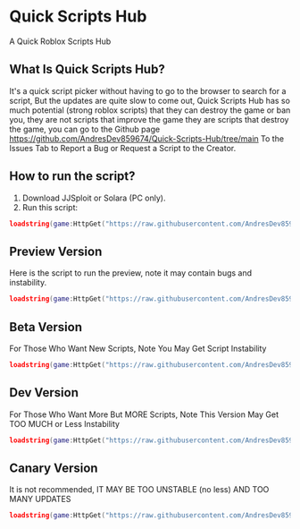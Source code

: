 # Quick Scripts Hub

A Quick Roblox Scripts Hub

## What Is Quick Scripts Hub?

It's a quick script picker without having to go to the browser to search for a script, But the updates are quite slow to come out, Quick Scripts Hub has so much potential (strong roblox scripts) that they can destroy the game or ban you, they are not scripts that improve the game they are scripts that destroy the game, you can go to the Github page https://github.com/AndresDev859674/Quick-Scripts-Hub/tree/main To the Issues Tab to Report a Bug or Request a Script to the Creator.

## How to run the script?

1. Download JJSploit or Solara (PC only).
2. Run this script:

```lua
loadstring(game:HttpGet("https://raw.githubusercontent.com/AndresDev859674/Quick-Scripts-Hub/main/main.lua"))()
````

## Preview Version

Here is the script to run the preview, note it may contain bugs and instability.

```lua
loadstring(game:HttpGet("https://raw.githubusercontent.com/AndresDev859674/Quick-Scripts-Hub/main/preview.lua"))()
````

## Beta Version

For Those Who Want New Scripts, Note You May Get Script Instability

```lua
loadstring(game:HttpGet("https://raw.githubusercontent.com/AndresDev859674/Quick-Scripts-Hub/main/beta.lua"))()
````

## Dev Version

For Those Who Want More But MORE Scripts, Note This Version May Get TOO MUCH or Less Instability

```lua
loadstring(game:HttpGet("https://raw.githubusercontent.com/AndresDev859674/Quick-Scripts-Hub/main/dev.lua"))()
````

## Canary Version

It is not recommended, IT MAY BE TOO UNSTABLE (no less) AND TOO MANY UPDATES

```lua
loadstring(game:HttpGet("https://raw.githubusercontent.com/AndresDev859674/Quick-Scripts-Hub/main/canary.lua"))()
````
